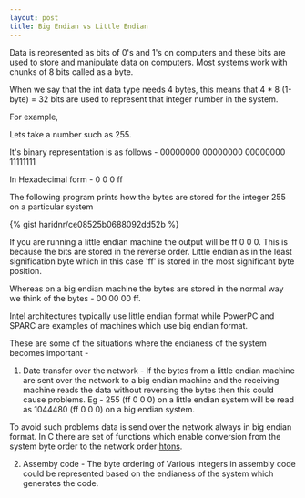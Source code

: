 ```yaml
---
layout: post
title: Big Endian vs Little Endian
---
```


Data is represented as bits of 0's and 1's on computers and these bits are used to store and manipulate data on computers. Most systems work with chunks of 8 bits called as a byte.

When we say that the int data type needs 4 bytes, this means that 4 * 8 (1-byte) = 32 bits are used to represent that integer number in the system.

For example,

Lets take a number such as 255. 

It's binary representation is as follows - 
00000000 00000000 00000000 11111111

In Hexadecimal form - 
0 0 0 ff

The following program prints how the bytes are stored for the integer 255 on a particular system

{% gist haridnr/ce08525b0688092dd52b %}

If you are running a little endian machine the output will be ff 0 0 0. This is because the bits are stored in the reverse order. Little endian as in the least signification byte which in this case 'ff' is stored in the most significant byte position.

Whereas on a big endian machine the bytes are stored in the normal way we think of the bytes - 00 00 00 ff.

Intel architectures typically use little endian format while PowerPC and SPARC are examples of machines which use big endian format.

These are some of the situations where the endianess of the system becomes important - 

1. Date transfer over the network - If the bytes from a little endian machine are sent over the network to a big endian machine and the receiving machine reads the data without reversing the bytes then this could cause problems. Eg - 255 (ff 0 0 0) on a little endian system will be read as 1044480 (ff 0 0 0) on a big endian system.

To avoid such problems data is send over the network always in big endian format. In C there are set of functions which enable conversion from the system byte order to the network order [htons](http://linux.die.net/man/3/htons).


2. Assemby code - The byte ordering of Various integers in assembly code could be represented based on the endianess of the system which generates the code.




